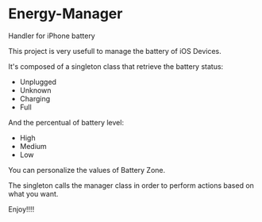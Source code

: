 # Energy-Manager
Handler for iPhone battery

This project is very usefull to manage the battery of iOS Devices.

It's composed of a singleton class that retrieve the battery status:
- Unplugged
- Unknown
- Charging
- Full

And the percentual of battery level:
- High
- Medium
- Low

You can personalize the values of Battery Zone.

The singleton calls the manager class in order to perform actions based on what you want.

Enjoy!!!!
